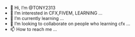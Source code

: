 - 👋 Hi, I’m @TONY2313
- 👀 I’m interested in CFX,FIVEM, LEARNING ...
- 🌱 I’m currently learning  ...
- 💞️ I’m looking to collaborate on people who learning cfx ...
- 📫 How to reach me ...

<!---
TONY2313/TONY2313 is a ✨ special ✨ repository because its `README.md` (this file) appears on your GitHub profile.
You can click the Preview link to take a look at your changes.
--->
